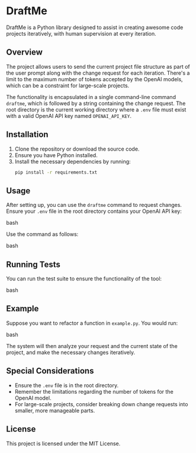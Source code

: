
# DraftMe

DraftMe is a Python library designed to assist in creating awesome code projects iteratively, with human supervision at every iteration. 

## Overview

The project allows users to send the current project file structure as part of the user prompt along with the change request for each iteration. There's a limit to the maximum number of tokens accepted by the OpenAI models, which can be a constraint for large-scale projects.

The functionality is encapsulated in a single command-line command `draftme`, which is followed by a string containing the change request. The root directory is the current working directory where a `.env` file must exist with a valid OpenAI API key named `OPENAI_API_KEY`.

## Installation

1. Clone the repository or download the source code.
2. Ensure you have Python installed.
3. Install the necessary dependencies by running:
    ```bash
    pip install -r requirements.txt
    ```

## Usage

After setting up, you can use the `draftme` command to request changes. Ensure your `.env` file in the root directory contains your OpenAI API key:

bash


Use the command as follows:

bash


## Running Tests

You can run the test suite to ensure the functionality of the tool:

bash


## Example

Suppose you want to refactor a function in `example.py`. You would run:

bash


The system will then analyze your request and the current state of the project, and make the necessary changes iteratively.

## Special Considerations

- Ensure the `.env` file is in the root directory.
- Remember the limitations regarding the number of tokens for the OpenAI model.
- For large-scale projects, consider breaking down change requests into smaller, more manageable parts.

## License

This project is licensed under the MIT License.


